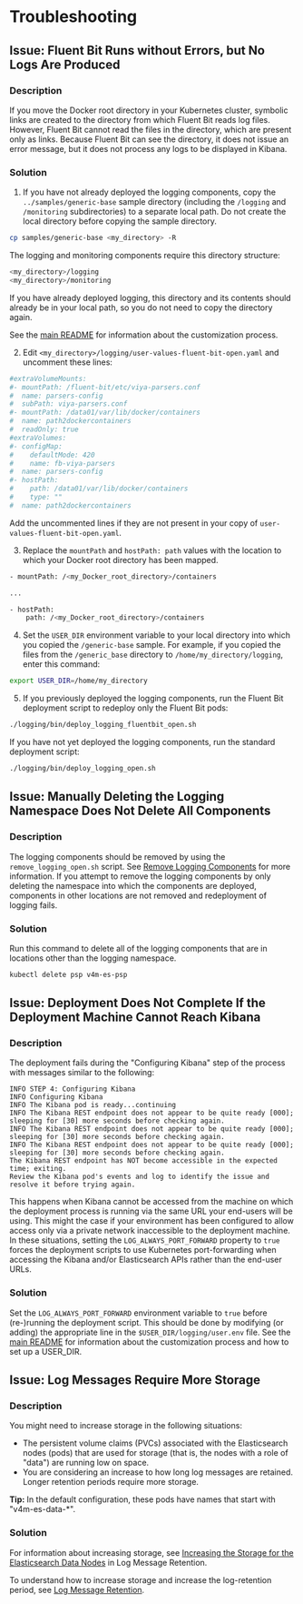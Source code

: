 # Troubleshooting

## Issue: Fluent Bit Runs without Errors, but No Logs Are Produced

### Description

If you move the Docker root directory in your Kubernetes cluster, symbolic links
are created to the directory from which Fluent Bit reads log files. However, 
Fluent Bit cannot read the files in the directory, 
which are present only as links. Because Fluent Bit can see the directory, it 
does not issue an error message, but it does not process any logs to be 
displayed in Kibana.

### Solution

1. If you have not already deployed the logging components, copy the `../samples/generic-base` sample directory (including the `/logging` and `/monitoring` subdirectories) to a separate local path. Do not create the local directory before copying the sample directory.

```bash
cp samples/generic-base <my_directory> -R
```

The logging and monitoring components require this directory structure:
```bash
<my_directory>/logging
<my_directory>/monitoring
```
If you have already deployed logging, this directory and its contents should 
already be in your local path, so 
you do not need to copy the directory again. 

See the [main README](../README.md#customization) for information about the customization process.

2. Edit `<my_directory>/logging/user-values-fluent-bit-open.yaml` and uncomment these lines:

```bash
#extraVolumeMounts:
#- mountPath: /fluent-bit/etc/viya-parsers.conf
#  name: parsers-config
#  subPath: viya-parsers.conf
#- mountPath: /data01/var/lib/docker/containers
#  name: path2dockercontainers
#  readOnly: true
#extraVolumes:
#- configMap:
#    defaultMode: 420
#    name: fb-viya-parsers
#  name: parsers-config
#- hostPath:
#    path: /data01/var/lib/docker/containers
#    type: ""
#  name: path2dockercontainers
```

Add the uncommented lines if they are not present in your copy of `user-values-fluent-bit-open.yaml`.

3. Replace the `mountPath` and `hostPath: path` values with the location to 
which your Docker root directory has been mapped.

```bash
- mountPath: /<my_Docker_root_directory>/containers

...

- hostPath:
    path: /<my_Docker_root_directory>/containers
```

4. Set the `USER_DIR` environment variable to your local directory into which 
you copied the `/generic-base` sample. For example, if you copied the files from 
the `/generic_base` directory to `/home/my_directory/logging`, enter this 
command:

```bash
export USER_DIR=/home/my_directory
```

5. If you previously deployed the logging components, run the Fluent Bit deployment script to redeploy only the Fluent Bit pods:

```bash
./logging/bin/deploy_logging_fluentbit_open.sh
```

If you have not yet deployed the logging components, run the standard deployment script:

```bash
./logging/bin/deploy_logging_open.sh
```

## Issue: Manually Deleting the Logging Namespace Does Not Delete All Components 

### Description

The logging components should be removed by using the `remove_logging_open.sh` script. See [Remove Logging Components](README.md#lremove) for more information. If you attempt to remove the logging components by only deleting the namespace into which the components are deployed, components in other locations are not removed and redeployment of logging fails.

### Solution

Run this command to delete all of the logging components that are in locations 
other than the logging namespace.

```bash
kubectl delete psp v4m-es-psp
```

## Issue: Deployment Does Not Complete If the Deployment Machine Cannot Reach Kibana

### Description

The deployment fails during the "Configuring Kibana" step of the process with 
messages similar to the following:

```
INFO STEP 4: Configuring Kibana
INFO Configuring Kibana
INFO The Kibana pod is ready...continuing
INFO The Kibana REST endpoint does not appear to be quite ready [000]; sleeping for [30] more seconds before checking again.
INFO The Kibana REST endpoint does not appear to be quite ready [000]; sleeping for [30] more seconds before checking again.
INFO The Kibana REST endpoint does not appear to be quite ready [000]; sleeping for [30] more seconds before checking again.
The Kibana REST endpoint has NOT become accessible in the expected time; exiting.
Review the Kibana pod's events and log to identify the issue and resolve it before trying again.
```

This happens when Kibana cannot be accessed from the machine on which the deployment process is running via the same
URL your end-users will be using.  This might the case if your environment has been configured to allow access only via
a private network inaccessible to the deployment machine.  In these situations, setting the `LOG_ALWAYS_PORT_FORWARD` 
property to `true` forces the deployment scripts to use Kubernetes port-forwarding when accessing the Kibana and/or 
Elasticsearch APIs rather than the end-user URLs.

### Solution

Set the `LOG_ALWAYS_PORT_FORWARD` environment variable to `true` before (re-)running the deployment script.  This should be done 
by modifying (or adding) the appropriate line in the `$USER_DIR/logging/user.env` file.  See the [main README](../README.md#customization) 
for information about the customization process and how to set up a USER_DIR.

## Issue: Log Messages Require More Storage

### Description

You might need to increase storage in the following situations:

* The persistent volume claims (PVCs) associated with the Elasticsearch nodes 
(pods) that are used for storage (that is, the nodes with a role of "data") are 
running low on space. 
* You are considering an increase to how long log messages are retained. 
Longer retention periods require more storage.
 
**Tip:** In the default configuration, these pods have names that start with 
"v4m-es-data-*". 

### Solution

For information about increasing storage, see 
[Increasing the Storage for the Elasticsearch Data Nodes](Log_Retention.md#Increasing-the-Storage-for-the-Elasticsearch-Data-Nodes) in Log Message 
Retention.

To understand how to increase storage and increase the log-retention period, 
see [Log Message Retention](Log_Retention.md).

